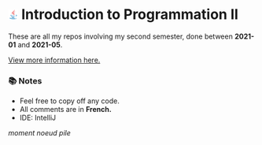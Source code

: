 <h1><a href="https://www.java.com" target="_blank" rel="noreferrer"> <img src="https://raw.githubusercontent.com/devicons/devicon/master/icons/java/java-original.svg" alt="java" width="20" height="20"/></a> Introduction to Programmation II</h1>

These are all my repos involving my second semester, done between **2021-01** and **2021-05**.

[View more information here.](https://github.com/drkhapp-school/prog)

<h3>📚 Notes</h3>

- Feel free to copy off any code.
- All comments are in **French.**
- IDE: IntelliJ

*moment noeud pile*
